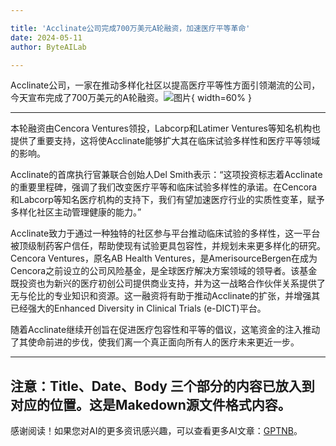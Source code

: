```yaml
---

title: 'Acclinate公司完成700万美元A轮融资，加速医疗平等革命'
date: 2024-05-11
author: ByteAILab

---
```


Acclinate公司，一家在推动多样化社区以提高医疗平等性方面引领潮流的公司，今天宣布完成了700万美元的A轮融资。![图片](https://ai-techpark.com/wp-content/uploads/2024/05/Acclinat-960x540.jpg){ width=60% }

---
本轮融资由Cencora Ventures领投，Labcorp和Latimer Ventures等知名机构也提供了重要支持，这将使Acclinate能够扩大其在临床试验多样性和医疗平等领域的影响。

Acclinate的首席执行官兼联合创始人Del Smith表示：“这项投资标志着Acclinate的重要里程碑，强调了我们改变医疗平等和临床试验多样性的承诺。在Cencora和Labcorp等知名医疗机构的支持下，我们有望加速医疗行业的实质性变革，赋予多样化社区主动管理健康的能力。”

Acclinate致力于通过一种独特的社区参与平台推动临床试验的多样性，这一平台被顶级制药客户信任，帮助使现有试验更具包容性，并规划未来更多样化的研究。Cencora Ventures，原名AB Health Ventures，是AmerisourceBergen在成为Cencora之前设立的公司风险基金，是全球医疗解决方案领域的领导者。该基金既投资也为新兴的医疗初创公司提供商业支持，并为这一战略合作伙伴关系提供了无与伦比的专业知识和资源。这一融资将有助于推动Acclinate的扩张，并增强其已经强大的Enhanced Diversity in Clinical Trials (e-DICT)平台。

随着Acclinate继续开创旨在促进医疗包容性和平等的倡议，这笔资金的注入推动了其使命前进的步伐，使我们离一个真正面向所有人的医疗未来更近一步。

---

注意：Title、Date、Body 三个部分的内容已放入到对应的位置。这是Makedown源文件格式内容。
---
感谢阅读！如果您对AI的更多资讯感兴趣，可以查看更多AI文章：[GPTNB](https://gptnb.com)。